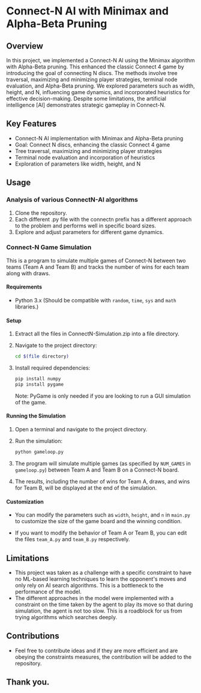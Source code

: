 # Connect-N AI with Minimax and Alpha-Beta Pruning

## Overview

In this project, we implemented a Connect-N AI using the Minimax algorithm with Alpha-Beta pruning. This enhanced the classic Connect 4 game by introducing the goal of connecting N discs. The methods involve tree traversal, maximizing and minimizing player strategies, terminal node evaluation, and Alpha-Beta pruning. We explored parameters such as width, height, and N, influencing game dynamics, and incorporated heuristics for effective decision-making. Despite some limitations, the artificial intelligence [AI] demonstrates strategic gameplay in Connect-N.

## Key Features

- Connect-N AI implementation with Minimax and Alpha-Beta pruning
- Goal: Connect N discs, enhancing the classic Connect 4 game
- Tree traversal, maximizing and minimizing player strategies
- Terminal node evaluation and incorporation of heuristics
- Exploration of parameters like width, height, and N

## Usage

### Analysis of various ConnectN-AI algorithms

1. Clone the repository.
2. Each different .py file with the connectn prefix has a different approach to the problem and performs well in specific board sizes.
3. Explore and adjust parameters for different game dynamics.

### Connect-N Game Simulation

This is a program to simulate multiple games of Connect-N between two teams (Team A and Team B) and tracks the number of wins for each team along with draws.

#### Requirements

- Python 3.x (Should be compatible with `random`, `time`, `sys` and `math` libraries.)

#### Setup

1. Extract all the files in ConnectN-Simulation.zip into a file directory.

2. Navigate to the project directory:

   ```bash
   cd $(file directory)
   ```

3. Install required dependencies:

   ```bash
   pip install numpy
   pip install pygame
   ```

   Note: PyGame is only needed if you are looking to run a GUI simulation of the game.

#### Running the Simulation

1. Open a terminal and navigate to the project directory.

2. Run the simulation:

   ```bash
   python gameloop.py
   ```

3. The program will simulate multiple games (as specified by `NUM_GAMES` in `gameloop.py`) between Team A and Team B on a Connect-N board.

4. The results, including the number of wins for Team A, draws, and wins for Team B, will be displayed at the end of the simulation.

#### Customization

- You can modify the parameters such as `width`, `height`, and `n` in `main.py` to customize the size of the game board and the winning condition.

- If you want to modify the behavior of Team A or Team B, you can edit the files `team_A.py` and `team_B.py` respectively.

## Limitations

- This project was taken as a challenge with a specific constraint to have no ML-based learning techniques to learn the opponent's moves and only rely on AI search algorithms. This is a bottleneck to the performance of the model.
- The different approaches in the model were implemented with a constraint on the time taken by the agent to play its move so that during simulation, the agent is not too slow. This is a roadblock for us from trying algorithms which searches deeply.

## Contributions
- Feel free to contribute ideas and if they are more efficient and are obeying the constraints measures, the contribution will be added to the repository.

## Thank you.
